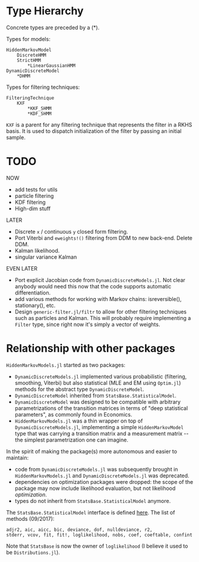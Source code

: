 # Type Hierarchy

Concrete types are preceded by a (*).

Types for models:

~~~
HiddenMarkovModel
	DiscreteHMM
	StrictHMM
		*LinearGaussianHMM
DynamicDiscreteModel
	*DHMM
~~~


Types for filtering techniques:

~~~
FilteringTechnique
	KXF
		*KKF_SHMM
		*KDF_SHMM
~~~

`KXF` is a parent for any filtering technique that represents the filter in a RKHS basis. It is used to dispatch initialization of the filter by passing an initial sample.  

# TODO

NOW
- add tests for utils
- particle filtering
- KDF filtering
- High-dim stuff

LATER
- Discrete `x` / continuous `y` closed form filtering.
- Port Viterbi and `eweights!()` filtering from DDM to new back-end. Delete DDM.
- Kalman likelihood.
- singular variance Kalman


EVEN LATER
- Port explicit Jacobian code from `DynamicDiscreteModels.jl`. Not clear anybody would need this now that the code supports automatic differentiation. 
- add various methods for working with Markov chains: isreversible(), stationary(), etc.
- Design `generic-filter.jl/filtr` to allow for other filtering techniques such as particles and Kalman. This will probably require implementing a `Filter` type, since right now it's simply a vector of weights.

# Relationship with other packages

`HiddenMarkovModels.jl` started as two packages:
- `DynamicDiscreteModels.jl` implemented various probabilistic (filtering, smoothing, Viterbi) but also statistical (MLE and EM using `Optim.jl`) methods for the abstract type `DynamicDiscreteModel`.
- `DynamicDiscreteModel` inherited from `StatsBase.StatisticalModel`.
- `DynamicDiscreteModel` was designed to be compatible with arbitrary parametrizations of the transition matrices in terms of "deep statistical parameters", as commonly found in Economics.
- `HiddenMarkovModels.jl` was a thin wrapper on top of `DynamicDiscreteModels.jl`, implementing a simple `HiddenMarkovModel` type that was carrying a transition matrix and a measurement matrix -- the simplest parametrization one can imagine.

In the spirit of making the package(s) more autonomous and easier to maintain:
- code from `DynamicDiscreteModels.jl` was subsequently brought in `HiddenMarkovModels.jl` and `DynamicDiscreteModels.jl` was deprecated.
- dependencies on optimization packages were dropped: the scope of the package may now include likelihood evaluation, but not likelihood _optimization_. 
- types do not inherit from `StatsBase.StatisticalModel` anymore. 


The `StatsBase.StatisticalModel` interface is defined [here](https://github.com/JuliaStats/StatsBase.jl/blob/master/docs/src/statmodels.md).  The list of methods (09/2017):

~~~
adjr2, aic, aicc, bic, deviance, dof, nulldeviance, r2, 
stderr, vcov, fit, fit!, loglikelihood, nobs, coef, coeftable, confint
~~~

Note that `StatsBase` is now the owner of `loglikelihood` (I believe it used to be `Distributions.jl`).

